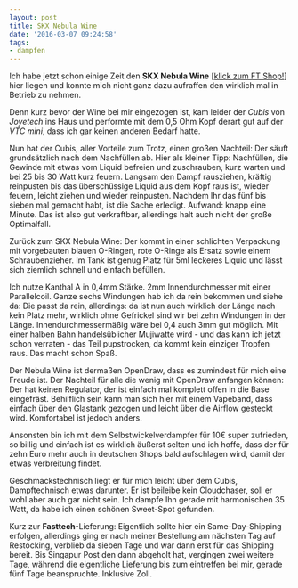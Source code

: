 ```yaml
---
layout: post
title: SKX Nebula Wine
date: '2016-03-07 09:24:58'
tags:
- dampfen
---
```


Ich habe jetzt schon einige Zeit den **SKX Nebula Wine** [[klick zum FT Shop!](https://www.fasttech.com/product/3806100-sxk-nebula-wine-tank-rta-rebuildable-tank-atomizer)] hier liegen und konnte mich nicht ganz dazu aufraffen den wirklich mal in Betrieb zu nehmen.

Denn kurz bevor der Wine bei mir eingezogen ist, kam leider der *Cubis* von *Joyetech* ins Haus und performte mit dem 0,5 Ohm Kopf derart gut auf der *VTC mini*, dass ich gar keinen anderen Bedarf hatte.

Nun hat der Cubis, aller Vorteile zum Trotz, einen großen Nachteil: Der säuft grundsätzlich nach dem Nachfüllen ab. Hier als kleiner Tipp: Nachfüllen, die Gewinde mit etwas vom Liquid befreien und zuschrauben, kurz warten und bei 25 bis 30 Watt kurz feuern. Langsam den Dampf rausziehen, kräftig reinpusten bis das überschüssige Liquid aus dem Kopf raus ist, wieder feuern, leicht ziehen und wieder reinpusten. Nachdem Ihr das fünf bis sieben mal gemacht habt, ist die Sache erledigt. Aufwand: knapp eine Minute. Das ist also gut verkraftbar, allerdings halt auch nicht der große Optimalfall.

Zurück zum SKX Nebula Wine: Der kommt in einer schlichten Verpackung mit vorgebauten blauen O-Ringen, rote O-Ringe als Ersatz sowie einem Schraubenzieher. 
Im Tank ist genug Platz für 5ml leckeres Liquid und lässt sich ziemlich schnell und einfach befüllen.

Ich nutze Kanthal A in 0,4mm Stärke. 2mm Innendurchmesser mit einer Parallelcoil. Ganze sechs Windungen hab ich da rein bekommen und siehe da: Die passt da rein, allerdings: da ist nun auch wirklich der Länge nach kein Platz mehr, wirklich ohne Gefrickel sind wir bei zehn Windungen in der Länge. Innendurchmessermäßig wäre bei 0,4 auch 3mm gut möglich.
Mit einer halben Bahn handelsüblicher Mujiwatte wird - und das kann ich jetzt schon verraten - das Teil pupstrocken, da kommt kein einziger Tropfen raus. Das macht schon Spaß.

Der Nebula Wine ist dermaßen OpenDraw, dass es zumindest für mich eine Freude ist. Der Nachteil für alle die wenig mit OpenDraw anfangen können: Der hat keinen Regulator, der ist einfach mal komplett offen in die Base eingefräst. Behilflich sein kann man sich hier mit einem Vapeband, dass einfach über den Glastank gezogen und leicht über die Airflow gesteckt wird. Komfortabel ist jedoch anders.

Ansonsten bin ich mit dem Selbstwickelverdampfer für 10€ super zufrieden, so billig und einfach ist es wirklich äußerst selten und ich hoffe, dass der für zehn Euro mehr auch in deutschen Shops bald aufschlagen wird, damit der etwas verbreitung findet.

Geschmackstechnisch liegt er für mich leicht über dem Cubis, Dampftechnisch etwas darunter. Er ist beileibe kein Cloudchaser, soll er wohl aber auch gar nicht sein. Ich dampfe Ihn gerade mit harmonischen 35 Watt, da habe ich einen schönen Sweet-Spot gefunden.

Kurz zur **Fasttech**-Lieferung: Eigentlich sollte hier ein Same-Day-Shipping erfolgen, allerdings ging er nach meiner Bestellung am nächsten Tag auf Restocking, verblieb da sieben Tage und war dann erst für das Shipping bereit. Bis Singapur Post den dann abgeholt hat, vergingen zwei weitere Tage, während die eigentliche Lieferung bis zum eintreffen bei mir, gerade fünf Tage beanspruchte. Inklusive Zoll.